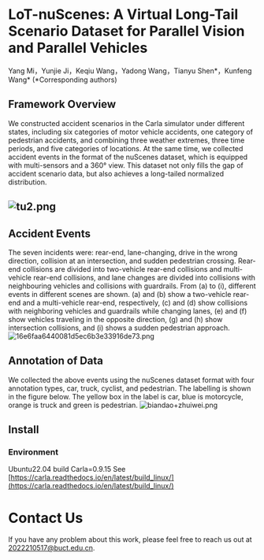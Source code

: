 # LoT-nuScenes: A Virtual Long-Tail Scenario Dataset for Parallel Vision and Parallel Vehicles
Yang Mi，Yunjie Ji，Keqiu Wang，Yadong Wang，Tianyu Shen*，Kunfeng Wang*
 (*Corresponding authors)  
## Framework Overview
We constructed accident scenarios in the Carla simulator under different states, including six categories of motor vehicle accidents, one category of pedestrian accidents, and combining three weather extremes, three time periods, and five categories of locations. At the same time, we collected accident events in the format of the nuScenes dataset, which is equipped with multi-sensors and a 360° view. This dataset not only fills the gap of accident scenario data, but also achieves a long-tailed normalized distribution.
## ![tu2.png](https://cdn.nlark.com/yuque/0/2024/png/46551520/1721093518067-69251208-f39c-4149-b439-52e8af386849.png#averageHue=%23e4e2de&clientId=u10cd986a-175d-4&from=drop&id=EOU1m&originHeight=858&originWidth=1801&originalType=binary&ratio=1.5&rotation=0&showTitle=false&size=1163925&status=done&style=none&taskId=ua9dc468b-271b-4740-90be-edb001645ef&title=)
## Accident Events
The seven incidents were: rear-end, lane-changing, drive in the wrong direction, collision at an intersection, and sudden pedestrian crossing. Rear-end collisions are divided into two-vehicle rear-end collisions and multi-vehicle rear-end collisions, and lane changes are divided into collisions with neighbouring vehicles and collisions with guardrails. From (a) to (i), different events in different scenes are shown. (a) and (b) show a two-vehicle rear-end and a multi-vehicle rear-end, respectively, (c) and (d) show collisions with neighboring vehicles and guardrails while changing lanes, (e) and (f) show vehicles traveling in the opposite direction, (g) and (h) show intersection collisions, and (i) shows a sudden pedestrian approach.
![16e6faa6440081d5ec6b3e33916de73.png](https://cdn.nlark.com/yuque/0/2024/png/46551520/1721115725843-d21c7ef6-a5f1-476f-9f39-8e30e8a4fb2c.png#averageHue=%235a6247&clientId=u1ead93a6-74f8-4&from=paste&height=438&id=u21801b3d&originHeight=657&originWidth=985&originalType=binary&ratio=1.5&rotation=0&showTitle=false&size=1115369&status=done&style=none&taskId=ud1b0d76b-ae10-4953-98c9-8e54c949e9a&title=&width=656.6666666666666)
## Annotation of Data
We collected the above events using the nuScenes dataset format with four annotation types, car, truck, cyclist, and pedestrian. The labelling is shown in the figure below. The yellow box in the label is car, blue is motorcycle, orange is truck and green is pedestrian.
![biandao+zhuiwei.png](https://cdn.nlark.com/yuque/0/2024/png/46551520/1721117610919-6d6d9dd4-a71d-421a-807c-66ae6c9b7f19.png#averageHue=%238b958e&clientId=u1ead93a6-74f8-4&from=drop&id=u17b90a26&originHeight=625&originWidth=1903&originalType=binary&ratio=1.5&rotation=0&showTitle=false&size=1305579&status=done&style=none&taskId=udd6a8677-5380-45b4-b55c-fd948397859&title=)
## Install
### Environment
Ubuntu22.04  build Carla=0.9.15   See [https://carla.readthedocs.io/en/latest/build_linux/](https://carla.readthedocs.io/en/latest/build_linux/)
# Contact Us
 If you have any problem about this work, please feel free to reach us out at  2022210517@buct.edu.cn.
